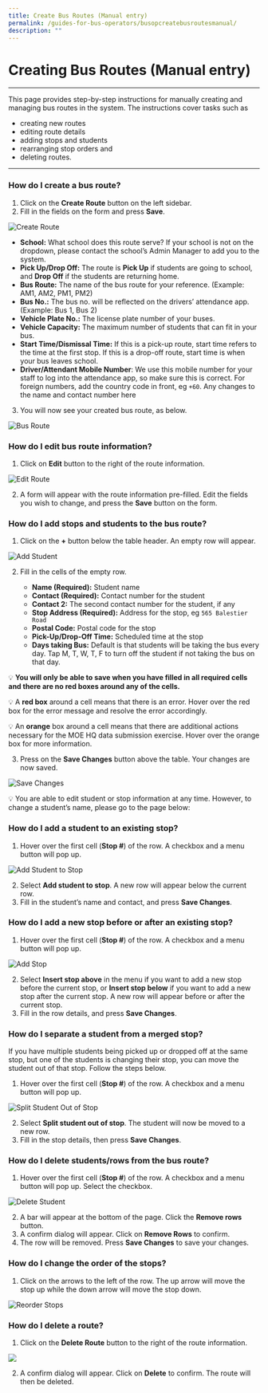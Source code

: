 ```yaml
---
title: Create Bus Routes (Manual entry)
permalink: /guides-for-bus-operators/busopcreatebusroutesmanual/
description: ""
---
```

# Creating Bus Routes (Manual entry)
---
This page provides step-by-step instructions for manually creating and managing bus routes in the system.
The instructions cover tasks such as 
- creating new routes
- editing route details
- adding stops and students
- rearranging stop orders and 
- deleting routes.

---

### How do I create a bus route?

1. Click on the **Create Route** button on the left sidebar. 
2. Fill in the fields on the form and press **Save**.

![Create Route](/images/Operator/osb%20ops%2004%20create%20route.png)

   - **School:** What school does this route serve? If your school is not on the dropdown, please contact the school’s Admin Manager to add you to the system. 
   - **Pick Up/Drop Off:** The route is **Pick Up** if students are going to school, and **Drop Off** if the students are returning home.
   - **Bus Route:** The name of the bus route for your reference. (Example: AM1, AM2, PM1, PM2)
   - **Bus No.:** The bus no. will be reflected on the drivers’ attendance app. (Example: Bus 1, Bus 2)
   - **Vehicle Plate No.:** The license plate number of your buses. 
   - **Vehicle Capacity:** The maximum number of students that can fit in your bus.
   - **Start Time/Dismissal Time:** If this is a pick-up route, start time refers to the time at the first stop. If this is a drop-off route, start time is when your bus leaves school.
   - **Driver/Attendant Mobile Number**: We use this mobile number for your staff to log into the attendance app, so make sure this is correct. For foreign numbers, add the country code in front, eg `+60`. Any changes to the name and contact number here 
    
3. You will now see your created bus route, as below.

![Bus Route](/images/Operator/osb%20ops%2005%20bus%20route.png)

### How do I edit bus route information?

1. Click on **Edit** button to the right of the route information.

![Edit Route](/images/Operator/osb%20ops%2006%20bus%20route%20edit.png)

2. A form will appear with the route information pre-filled. Edit the fields you wish to change, and press the **Save** button on the form.

### How do I add stops and students to the bus route?

1. Click on the **+** button below the table header. An empty row will appear.

![Add Student](/images/Operator/osb%20ops%2007%20bus%20route%20add%20student.png)

2. Fill in the cells of the empty row. 

   - **Name (Required):** Student name
   - **Contact (Required):** Contact number for the student
   - **Contact 2:** The second contact number for the student, if any
   - **Stop Address (Required):** Address for the stop, eg `565 Balestier Road`
   - **Postal Code:** Postal code for the stop
   - **Pick-Up/Drop-Off Time:** Scheduled time at the stop
   - **Days taking Bus:** Default is that students will be taking the bus every day. Tap M, T, W, T, F to turn off the student if not taking the bus on that day.

💡 **You will only be able to save when you have filled in all required cells and there are no red boxes around any of the cells.**
   
💡 A **red box** around a cell means that there is an error. Hover over the red box for the error message and resolve the error accordingly.
   
💡 An **orange** box around a cell means that there are additional actions necessary for the MOE HQ data submission exercise. Hover over the orange box for more information.

3. Press on the **Save Changes** button above the table. Your changes are now saved.

![Save Changes](/images/Operator/osb%20ops%2008%20bus%20route%20add%20student.png)

💡 You are able to edit student or stop information at any time. However, to change a student’s name, please go to the page below:

### How do I add a student to an existing stop?

1. Hover over the first cell (**Stop #**) of the row. A checkbox and a menu button will pop up.

![Add Student to Stop](/images/Operator/osb%20ops%2009%20bus%20route%20add%20to%20existing%20stop.png)

2. Select **Add student to stop**. A new row will appear below the current row. 
3. Fill in the student’s name and contact, and press **Save Changes**.

### How do I add a new stop before or after an existing stop?

1. Hover over the first cell (**Stop #**) of the row. A checkbox and a menu button will pop up.

![Add Stop](/images/Operator/osb%20ops%2010%20bus%20route%20add%20stop.png)

2. Select **Insert stop above** in the menu if you want to add a new stop before the current stop, or **Insert stop below** if you want to add a new stop after the current stop. A new row will appear before or after the current stop. 
3. Fill in the row details, and press **Save Changes**.

### How do I separate a student from a merged stop?

If you have multiple students being picked up or dropped off at the same stop, but one of the students is changing their stop, you can move the student out of that stop. Follow the steps below.

1. Hover over the first cell (**Stop #**) of the row. A checkbox and a menu button will pop up.

![Split Student Out of Stop](/images/Operator/osb%20ops%2011%20bus%20route%20split%20row.png)

2. Select **Split student out of stop**. The student will now be moved to a new row. 
3. Fill in the stop details, then press **Save Changes**.

### How do I delete students/rows from the bus route?

1. Hover over the first cell (**Stop #**) of the row. A checkbox and a menu button will pop up. Select the checkbox.

![Delete Student](/images/Operator/osb%20ops%2013%20bus%20route%20delete%20student.png)

2. A bar will appear at the bottom of the page. Click the **Remove rows** button. 
3. A confirm dialog will appear. Click on **Remove Rows** to confirm.
4. The row will be removed. Press **Save Changes** to save your changes.

### How do I change the order of the stops?

1. Click on the arrows to the left of the row. The up arrow will move the stop up while the down arrow will move the stop down. 

![Reorder Stops](/images/Operator/osb%20ops%2012%20bus%20route%20reorder.png)

### How do I delete a route?

1. Click on the **Delete Route** button to the right of the route information.

![](/images/Operator/osb%20ops%2014%20bus%20route%20delete%20route.png)

2. A confirm dialog will appear. Click on **Delete** to confirm. The route will then be deleted.